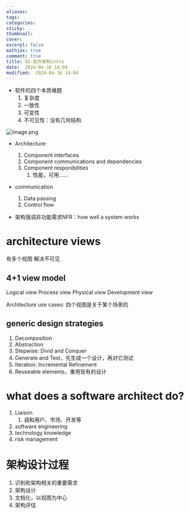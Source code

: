 ```yaml
---
aliases: 
tags: 
categories: 
sticky: 
thumbnail: 
cover: 
excerpt: false
mathjax: true
comment: true
title: 02-软件架构intro
date:  2024-04-16 14:04
modified:  2024-04-16 14:04
---
```


- 软件的四个本质难题
	1. 复杂度
	2. 一致性 
	3. 可变性 
	4. 不可见性：没有几何结构

![image.png](https://chillcharlie-img.oss-cn-hangzhou.aliyuncs.com/image%2F2024%2F04%2F16%2F14-49-29-00d7cb1dc073a5a241fb8794c7cb365d-20240416144928-c3fd7b.png)

- Architecture:
	1. Component interfaces
	2. Component communications and dependencies
	3. Component responibilities
		1. 性能，可用......

- communication
	1. Data passing
	2. Control flow

- 架构强调非功能需求NFR：how well a system works


# architecture views

有多个视图
解决不可见

## 4+1 view model

Logical view
Process view
Physical view
Development view

Architecture use cases: 四个视图是关于某个场景的

## generic design strategies

1. Decomposition
2. Abstraction
3. Stepwise: Divid and Conquer
4. Generate and Test，先生成一个设计，再对它测试
5. Iteration: Incremental Refinement
6. Reuseable elements，重用现有的设计


# what does a software architect do?


1. Liaison
	1. 调和用户、市场、开发等
2. software engineering
3. technology knowledge
4. risk management


 
 
 
 
# 架构设计过程

1. 识别和架构相关的重要需求
2. 架构设计
3. 文档化，以视图为中心
4. 架构评估